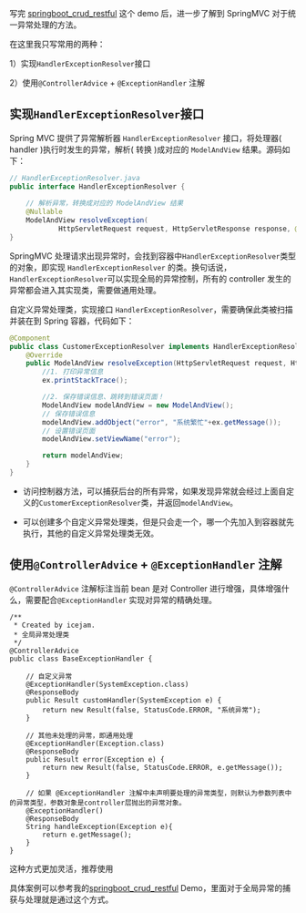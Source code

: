 




写完 [springboot_crud_restful](<https://github.com/orrrz/springboot_crud_restful>) 这个 demo 后，进一步了解到 SpringMVC 对于统一异常处理的方法。

在这里我只写常用的两种：

1）实现`HandlerExceptionResolver`接口

2）使用`@ControllerAdvice` + `@ExceptionHandler` 注解

## 实现`HandlerExceptionResolver`接口

Spring MVC 提供了异常解析器 `HandlerExceptionResolver` 接口，将处理器( handler )执行时发生的异常，解析( 转换 )成对应的 `ModelAndView` 结果。源码如下：

```java
// HandlerExceptionResolver.java
public interface HandlerExceptionResolver {
    
    // 解析异常，转换成对应的 ModelAndView 结果
    @Nullable
    ModelAndView resolveException(
            HttpServletRequest request, HttpServletResponse response, @Nullable Object handler, Exception ex);
}
```



SpringMVC 处理请求出现异常时，会找到容器中`HandlerExceptionResolver`类型的对象，即实现 `HandlerExceptionResolver` 的类。换句话说，`HandlerExceptionResolver`可以实现全局的异常控制，所有的 controller 发生的异常都会进入其实现类，需要做通用处理。

自定义异常处理类，实现接口 `HandlerExceptionResolver`，需要确保此类被扫描并装在到 Spring 容器，代码如下：

```java
@Component
public class CustomerExceptionResolver implements HandlerExceptionResolver {
    @Override
    public ModelAndView resolveException(HttpServletRequest request, HttpServletResponse response, Object handler, Exception ex) {
        //1. 打印异常信息
        ex.printStackTrace();

        //2. 保存错误信息、跳转到错误页面！
        ModelAndView modelAndView = new ModelAndView();
        // 保存错误信息
        modelAndView.addObject("error", "系统繁忙"+ex.getMessage());
        // 设置错误页面
        modelAndView.setViewName("error");

        return modelAndView;
    }
}
```



- 访问控制器方法，可以捕获后台的所有异常，如果发现异常就会经过上面自定义的`CustomerExceptionResolver`类，并返回`modelAndView`。

- 可以创建多个自定义异常处理类，但是只会走一个，哪一个先加入到容器就先执行，其他的自定义异常处理类无效。

## 使用`@ControllerAdvice` + `@ExceptionHandler` 注解

`@ControllerAdvice` 注解标注当前 bean 是对 Controller 进行增强，具体增强什么，需要配合`@ExceptionHandler` 实现对异常的精确处理。

```
/**
 * Created by icejam.
 * 全局异常处理类
 */
@ControllerAdvice
public class BaseExceptionHandler {

    // 自定义异常
    @ExceptionHandler(SystemException.class)
    @ResponseBody
    public Result customHandler(SystemException e) {
        return new Result(false, StatusCode.ERROR, "系统异常");
    }

    // 其他未处理的异常，即通用处理
    @ExceptionHandler(Exception.class)
    @ResponseBody
    public Result error(Exception e) {
        return new Result(false, StatusCode.ERROR, e.getMessage());
    }
    
    // 如果 @ExceptionHandler 注解中未声明要处理的异常类型，则默认为参数列表中的异常类型，参数对象是controller层抛出的异常对象。
    @ExceptionHandler()
    @ResponseBody
    String handleException(Exception e){
        return e.getMessage();
    }
}
```



这种方式更加灵活，推荐使用

具体案例可以参考我的[springboot_crud_restful](<https://github.com/orrrz/springboot_crud_restful>) Demo，里面对于全局异常的捕获与处理就是通过这个方式。
